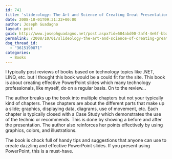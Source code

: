 ```yaml
---
id: 741
title: 'slide:ology: The Art and Science of Creating Great Presentations'
date: 2008-10-01T09:31:22+00:00
author: Joseph Guadagno
layout: post
guid: http://www.josephguadagno.net/post.aspx?id=604abd00-2af4-4e6f-bba9-7a529674e7b8
permalink: /2008/10/01/slideology-the-art-and-science-of-creating-great-presentations/
dsq_thread_id:
  - "3615190871"
categories:
  - Books
---
```

I typically post reviews of books based on technology topics like .NET, LINQ, etc. but I thought this book would be a could fit for the site.  This book is about creating effective PowerPoint slides which many technology professionals, like myself, do on a regular basis. On to the review...

The author breaks up the book into multiple chapters but not your typically kind of chapters.  These chapters are about the different parts that make up a slide; graphics, displaying data, diagrams, use of movement, etc.  Each chapter is typically closed with a Case Study which demonstrates the use of the technic or recommends. This is done by showing a before and after the presentation.  The author also reinforces her points effectively by using graphics, colors, and illustrations.

The book is chock full of handy tips and suggestions that anyone can use to create dazzling and effective PowerPoint slides.  If you present using PowerPoint, this is a must-have.